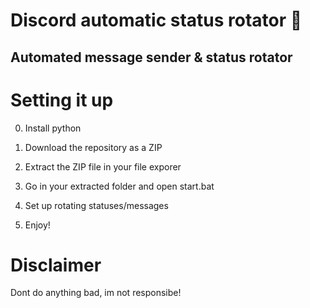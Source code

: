 # Discord automatic status rotator 🤖  
 
## Automated message sender & status rotator   
 
# Setting it up

0. Install python
1. Download the repository as a ZIP  
2. Extract the ZIP file in your file exporer 
3. Go in your extracted folder and open start.bat  
4. Set up rotating statuses/messages   
   
5. Enjoy! 

# Disclaimer
  
Dont do anything bad, im not responsibe!
